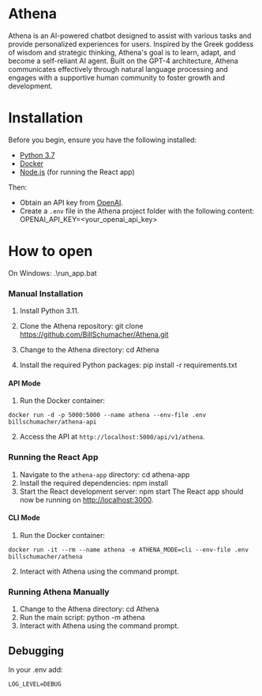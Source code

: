 # Athena
Athena is an AI-powered chatbot designed to assist with various tasks and provide personalized experiences for users. Inspired by the Greek goddess of wisdom and strategic thinking, Athena's goal is to learn, adapt, and become a self-reliant AI agent. Built on the GPT-4 architecture, Athena communicates effectively through natural language processing and engages with a supportive human community to foster growth and development.


# Installation 

Before you begin, ensure you have the following installed:

- [Python 3.7](https://www.python.org/downloads/release/python-370/)
- [Docker](https://www.docker.com/get-started)
- [Node.js](https://nodejs.org/) (for running the React app)

Then:
- Obtain an API key from [OpenAI](https://beta.openai.com/signup/).
- Create a `.env` file in the Athena project folder with the following content:
OPENAI_API_KEY=<your_openai_api_key>
# How to open
On Windows: .\run_app.bat
### Manual Installation 

1. Install Python 3.11.

2. Clone the Athena repository:
git clone https://github.com/BillSchumacher/Athena.git
3. Change to the Athena directory:
cd Athena
4. Install the required Python packages:
pip install -r requirements.txt
#### API Mode 

1. Run the Docker container:
```
docker run -d -p 5000:5000 --name athena --env-file .env billschumacher/athena-api
```
2. Access the API at `http://localhost:5000/api/v1/athena`.
### Running the React App

1. Navigate to the `athena-app` directory:
cd athena-app
2. Install the required dependencies:
npm install
3. Start the React development server:
npm start
The React app should now be running on [http://localhost:3000](http://localhost:3000).

#### CLI Mode 

1. Run the Docker container:
```
docker run -it --rm --name athena -e ATHENA_MODE=cli --env-file .env billschumacher/athena
```
2. Interact with Athena using the command prompt.

### Running Athena Manually 

1. Change to the Athena directory:
cd Athena
2. Run the main script:
python -m athena
3. Interact with Athena using the command prompt.

## Debugging

In your .env add:
```
LOG_LEVEL=DEBUG

